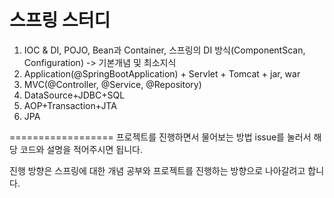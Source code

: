 # 스프링 스터디

1. IOC & DI, POJO, Bean과 Container, 스프링의 DI 방식(ComponentScan, Configuration) -> 기본개념 및 최소지식
2. Application(@SpringBootApplication)  + Servlet + Tomcat + jar, war
3. MVC(@Controller, @Service, @Repository)
4. DataSource+JDBC+SQL
5. AOP+Transaction+JTA
6. JPA

==================
프로젝트를 진행하면서 물어보는 방법
issue를 눌러서 해당 코드와 설명을 적어주시면 됩니다.

진행 방향은 스프링에 대한 개념 공부와 프로젝트를 진행하는 방향으로 나아갈려고 합니다. 